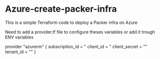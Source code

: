 # Azure-create-packer-infra

This is a simple Terraform code to deploy a Packer infra on Azure

Need to add a provider.tf file to configure theses variables or add it trough ENV variables

provider "azurerm" {
  subscription_id = "
  client_id       = "
  client_secret   = ""
  tenant_id       = ""
}

